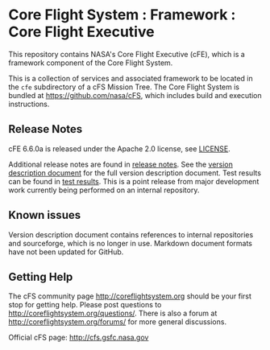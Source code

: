 # Core Flight System : Framework : Core Flight Executive

This repository contains NASA's Core Flight Executive (cFE), which is a framework component of the Core Flight System.

This is a collection of services and associated framework to be located in the `cfe` subdirectory of a cFS Mission Tree.  The Core Flight System is bundled at https://github.com/nasa/cFS, which includes build and execution instructions.

## Release Notes

cFE 6.6.0a is released under the Apache 2.0 license, see [LICENSE](LICENSE-18128-Apache-2_0.pdf).

Additional release notes are found in [release notes](docs/cFE_release_notes.md).  See the [version description document](docs/cFE_6_6_0_version_description.md) for the full version description document.  Test results can be found in [test results](test-and-ground/test-review-packages/Results).  This is a point release from major development work currently being performed on an internal repository.

## Known issues

Version description document contains references to internal repositories and sourceforge, which is no longer in use.  Markdown document formats have not been updated for GitHub.

## Getting Help

The cFS community page http://coreflightsystem.org should be your first stop for getting help. Please post questions to http://coreflightsystem.org/questions/. There is also a forum at http://coreflightsystem.org/forums/ for more general discussions.

Official cFS page: http://cfs.gsfc.nasa.gov
